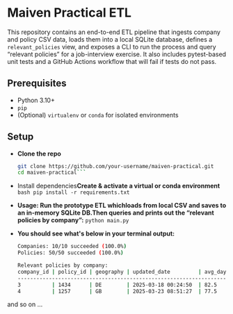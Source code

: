# Maiven Practical ETL

This repository contains an end-to-end ETL pipeline that ingests company and policy CSV data, loads them into a local SQLite database, defines a `relevant_policies` view, and exposes a CLI to run the process and query “relevant policies” for a job-interview exercise. It also includes pytest-based unit tests and a GitHub Actions workflow that will fail if tests do not pass.

## Prerequisites

- Python 3.10+
- `pip`
- (Optional) `virtualenv` or `conda` for isolated environments

## Setup

- **Clone the repo**  
   ```bash
   git clone https://github.com/your-username/maiven-practical.git
   cd maiven-practical```

-	Install dependencies**Create & activate a virtual or conda environment** 
   ```bash pip install -r requirements.txt```
  	
- **Usage: Run the prototype ETL whichloads from local CSV and saves to an in-memory
   SQLite DB.Then queries and prints out the “relevant policies by company”:**
  ```python main.py```

- **You should see what's below in your terminal output:**
  ```bash
  Companies: 10/10 succeeded (100.0%)
  Policies: 50/50 succeeded (100.0%)

  Relevant policies by company:
  company_id | policy_id | geography | updated_date         | avg_days
  -------------------------------------------------------------------
  3          | 1434      | DE        | 2025-03-18 00:24:50  | 82.5
  4          | 1257      | GB        | 2025-03-23 08:51:27  | 77.5
  ```
and so on ...
